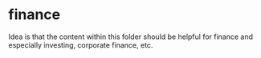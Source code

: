 # finance
 Idea is that the content within this folder should be helpful for finance and especially investing, corporate finance, etc.
